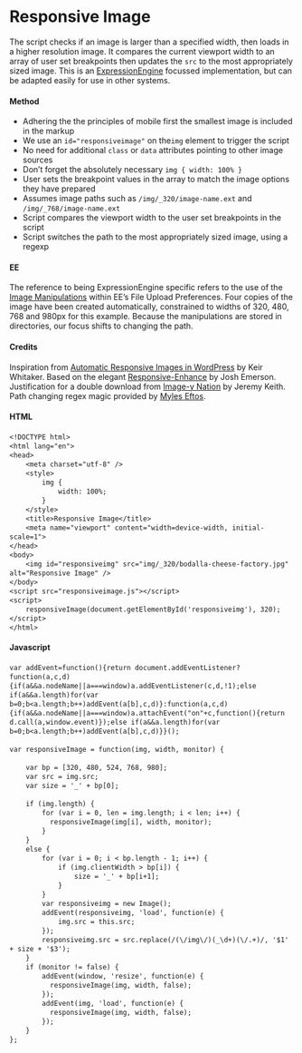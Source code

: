 # Responsive Image

The script checks if an image is larger than a specified width, then loads in a higher resolution image. It compares the current viewport width to an array of user set breakpoints then updates the `src` to the most appropriately sized image. This is an [ExpressionEngine](http://expressionengine.com/) focussed implementation, but can be adapted easily for use in other systems.

#### Method

* Adhering the the principles of mobile first the smallest image is included in the markup
* We use an `id="responsiveimage"` on the`img` element to trigger the script
* No need for additional `class` or `data` attributes pointing to other image sources
* Don’t forget the absolutely necessary `img { width: 100% }`
* User sets the breakpoint values in the array to match the image options they have prepared
* Assumes image paths such as `/img/_320/image-name.ext` and `/img/_768/image-name.ext`
* Script compares the viewport width to the user set breakpoints in the script
* Script switches the path to the most appropriately sized image, using a regexp

#### EE

The reference to being ExpressionEngine specific refers to the use of the [Image Manipulations](http://expressionengine.com/user_guide/cp/content/files/file_upload_preferences.html#image-manipulations) within EE’s File Upload Preferences. Four copies of the image have been created automatically, constrained to widths of 320, 480, 768 and 980px for this example. Because the manipulations are stored in directories, our focus shifts to changing the path.

#### Credits 

Inspiration from [Automatic Responsive Images in WordPress](http://viewportindustries.com/blog/automatic-responsive-images-in-wordpress/) by Keir Whitaker. Based on the elegant [Responsive-Enhance](https://github.com/joshje/Responsive-Enhance) by Josh Emerson. Justification for a double download from [Image-y Nation](http://adactio.com/journal/5208/) by Jeremy Keith. Path changing regex magic provided by [Myles Eftos](http://twitter.com/#!/madpilot).

#### HTML

    <!DOCTYPE html>
    <html lang="en">
    <head>
    	<meta charset="utf-8" />
    	<style>
    		img {
    		    width: 100%;
    		}
    	</style>
    	<title>Responsive Image</title>
    	<meta name="viewport" content="width=device-width, initial-scale=1">
    </head>
    <body>
    	<img id="responsiveimg" src="img/_320/bodalla-cheese-factory.jpg" alt="Responsive Image" />
    </body>
    <script src="responsiveimage.js"></script>
    <script>
    	responsiveImage(document.getElementById('responsiveimg'), 320);
    </script>
    </html>

#### Javascript

	var addEvent=function(){return document.addEventListener?function(a,c,d){if(a&&a.nodeName||a===window)a.addEventListener(c,d,!1);else if(a&&a.length)for(var b=0;b<a.length;b++)addEvent(a[b],c,d)}:function(a,c,d){if(a&&a.nodeName||a===window)a.attachEvent("on"+c,function(){return d.call(a,window.event)});else if(a&&a.length)for(var b=0;b<a.length;b++)addEvent(a[b],c,d)}}();
	
	var responsiveImage = function(img, width, monitor) {
	
		var bp = [320, 480, 524, 768, 980];
		var src = img.src;
		var size = '_' + bp[0];
		
		if (img.length) {
			for (var i = 0, len = img.length; i < len; i++) {
			  responsiveImage(img[i], width, monitor);
			}
		}
		else {
			for (var i = 0; i < bp.length - 1; i++) {
				if (img.clientWidth > bp[i]) {
					size = '_' + bp[i+1];
				}
			}	
			var responsiveimg = new Image();
			addEvent(responsiveimg, 'load', function(e) {
				img.src = this.src;
			});
			responsiveimg.src = src.replace(/(\/img\/)(_\d+)(\/.+)/, '$1' + size + '$3');
		}
		if (monitor != false) {
			addEvent(window, 'resize', function(e) {
			  responsiveImage(img, width, false);
			});
			addEvent(img, 'load', function(e) {
			  responsiveImage(img, width, false);
			});
		}
	};